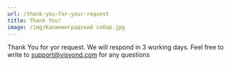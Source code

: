 ```yaml
---
url: /thank-you-for-your-request
title: Thank You!
image: /img/Калининградский собор.jpg
---
```

Thank You for yor request. We will respond in 3 working days. Feel free to write to support@visyond.com for any questions

